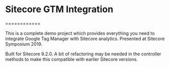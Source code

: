 # Sitecore GTM Integration
============

This is a complete demo project which provides everything you need to integrate Google Tag Manager with Sitecore analytics. Presented at Sitecore Symposium 2019.

Built for Sitecore 9.2.0. A bit of refactoring may be needed in the controller methods to make this compatible with earlier Sitecore versions.
